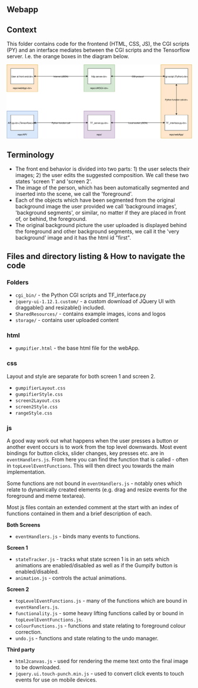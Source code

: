 ## Webapp

## Context

This folder contains code for the frontend (HTML, CSS, JS), the CGI scripts (PY) and an interface mediates between the CGI scripts and the Tensorflow server.  I.e. the orange boxes in the diagram below.

![](../DocumentationResources/HighLevelDiagram.svg)

## Terminology

* The front end behavior is divided into two parts: 1) the user selects their images; 2) the user edits the suggested composition.  We call these two states 'screen 1' and 'screen 2'.
* The image of the person, which has been automatically segmented and inserted into the scene, we call the 'foreground'.
* Each of the objects which have been segmented from the original background image the user provided we call 'background images', 'background segments', or similar, no matter if they are placed in front of, or behind, the foreground.
* The original background picture the user uploaded is displayed behind the foreground and other background segments, we call it the 'very background' image and it has the html id "first".

## Files and directory listing & How to navigate the code

### Folders

* `cgi_bin/` - the Python CGI scripts and TF_interface.py
* `jquery-ui-1.12.1.custom/` - a custom download of JQuery UI with draggable() and resizable() included.
* `SharedResources/` - contains example images, icons and logos
* `storage/` - contains user uploaded content

### html

- `gumpifier.html` - the base html file for the webApp.

### css

Layout and style are separate for both screen 1 and screen 2.

- `gumpifierLayout.css`
- `gumpifierStyle.css`
- `screen2Layout.css`
- `screen2Style.css`
- `rangeStyle.css`

### js

A good way work out what happens when the user presses a button or another event occurs is to work from the top level downwards.  Most event bindings for button clicks, slider changes, key presses etc. are in `eventHandlers.js`.  From here you can find the function that is called - often in `topLevelEventFunctions`.  This will then direct you towards the main implementation.

Some functions are not bound in `eventHandlers.js` - notably ones which relate to dynamically created elements (e.g. drag and resize events for the foreground and meme textarea).

Most js files contain an extended comment at the start with an index of functions contained in them and a brief description of each.

**Both Screens**

* `eventHandlers.js` - binds many events to functions.

**Screen 1**

* `stateTracker.js` - tracks what state screen 1 is in an sets which animations are enabled/disabled as well as if the Gumpify button is enabled/disabled.
* `animation.js` - controls the actual animations.

**Screen 2**

* `topLevelEventFunctions.js` - many of the functions which are bound in `eventHandlers.js`.
* `functionality.js` - some heavy lifting functions called by or bound in `topLevelEventFunctions.js`.
* `colourFunctions.js` - functions and state relating to foreground colour correction.
* `undo.js` - functions and state relating to the undo manager.

**Third party**

* `html2canvas.js` - used for rendering the meme text onto the final image to be downloaded.
* `jquery.ui.touch-punch.min.js` - used to convert click events to touch events for use on mobile devices.

